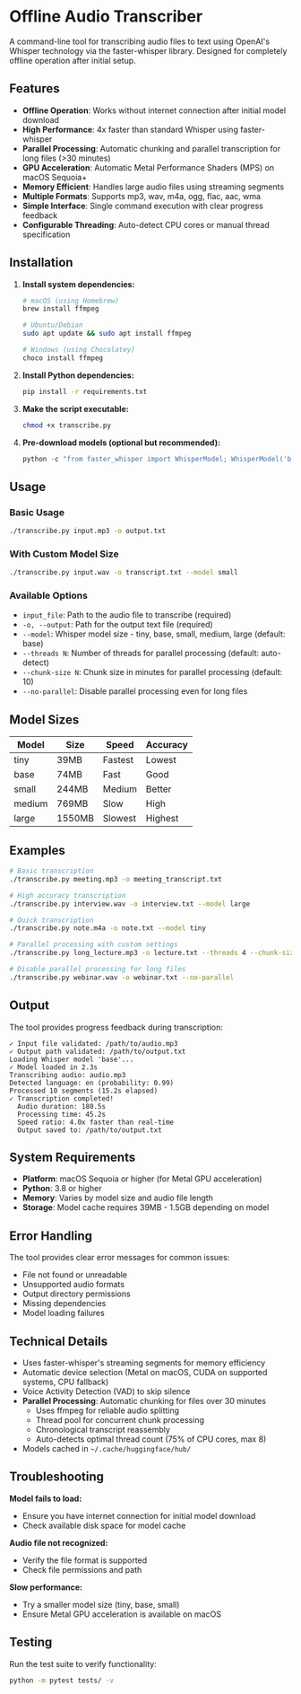 # Offline Audio Transcriber

A command-line tool for transcribing audio files to text using OpenAI's Whisper technology via the faster-whisper library. Designed for completely offline operation after initial setup.

## Features

- **Offline Operation**: Works without internet connection after initial model download
- **High Performance**: 4x faster than standard Whisper using faster-whisper
- **Parallel Processing**: Automatic chunking and parallel transcription for long files (>30 minutes)
- **GPU Acceleration**: Automatic Metal Performance Shaders (MPS) on macOS Sequoia+
- **Memory Efficient**: Handles large audio files using streaming segments
- **Multiple Formats**: Supports mp3, wav, m4a, ogg, flac, aac, wma
- **Simple Interface**: Single command execution with clear progress feedback
- **Configurable Threading**: Auto-detect CPU cores or manual thread specification

## Installation

1. **Install system dependencies:**
   ```bash
   # macOS (using Homebrew)
   brew install ffmpeg
   
   # Ubuntu/Debian
   sudo apt update && sudo apt install ffmpeg
   
   # Windows (using Chocolatey)
   choco install ffmpeg
   ```

2. **Install Python dependencies:**
   ```bash
   pip install -r requirements.txt
   ```

3. **Make the script executable:**
   ```bash
   chmod +x transcribe.py
   ```

4. **Pre-download models (optional but recommended):**
   ```python
   python -c "from faster_whisper import WhisperModel; WhisperModel('base')"
   ```

## Usage

### Basic Usage
```bash
./transcribe.py input.mp3 -o output.txt
```

### With Custom Model Size
```bash
./transcribe.py input.wav -o transcript.txt --model small
```

### Available Options

- `input_file`: Path to the audio file to transcribe (required)
- `-o, --output`: Path for the output text file (required)
- `--model`: Whisper model size - tiny, base, small, medium, large (default: base)
- `--threads N`: Number of threads for parallel processing (default: auto-detect)
- `--chunk-size N`: Chunk size in minutes for parallel processing (default: 10)
- `--no-parallel`: Disable parallel processing even for long files

## Model Sizes

| Model  | Size  | Speed | Accuracy |
|--------|-------|-------|----------|
| tiny   | 39MB  | Fastest | Lowest |  
| base   | 74MB  | Fast    | Good   |
| small  | 244MB | Medium  | Better |
| medium | 769MB | Slow    | High   |
| large  | 1550MB| Slowest | Highest|

## Examples

```bash
# Basic transcription
./transcribe.py meeting.mp3 -o meeting_transcript.txt

# High accuracy transcription
./transcribe.py interview.wav -o interview.txt --model large

# Quick transcription
./transcribe.py note.m4a -o note.txt --model tiny

# Parallel processing with custom settings
./transcribe.py long_lecture.mp3 -o lecture.txt --threads 4 --chunk-size 15

# Disable parallel processing for long files
./transcribe.py webinar.wav -o webinar.txt --no-parallel
```

## Output

The tool provides progress feedback during transcription:

```
✓ Input file validated: /path/to/audio.mp3
✓ Output path validated: /path/to/output.txt
Loading Whisper model 'base'...
✓ Model loaded in 2.3s
Transcribing audio: audio.mp3
Detected language: en (probability: 0.99)
Processed 10 segments (15.2s elapsed)
✓ Transcription completed!
  Audio duration: 180.5s
  Processing time: 45.2s
  Speed ratio: 4.0x faster than real-time
  Output saved to: /path/to/output.txt
```

## System Requirements

- **Platform**: macOS Sequoia or higher (for Metal GPU acceleration)
- **Python**: 3.8 or higher
- **Memory**: Varies by model size and audio file length
- **Storage**: Model cache requires 39MB - 1.5GB depending on model

## Error Handling

The tool provides clear error messages for common issues:

- File not found or unreadable
- Unsupported audio formats
- Output directory permissions
- Missing dependencies
- Model loading failures

## Technical Details

- Uses faster-whisper's streaming segments for memory efficiency
- Automatic device selection (Metal on macOS, CUDA on supported systems, CPU fallback)
- Voice Activity Detection (VAD) to skip silence
- **Parallel Processing**: Automatic chunking for files over 30 minutes
  - Uses ffmpeg for reliable audio splitting
  - Thread pool for concurrent chunk processing
  - Chronological transcript reassembly
  - Auto-detects optimal thread count (75% of CPU cores, max 8)
- Models cached in `~/.cache/huggingface/hub/`

## Troubleshooting

**Model fails to load:**
- Ensure you have internet connection for initial model download
- Check available disk space for model cache

**Audio file not recognized:**
- Verify the file format is supported
- Check file permissions and path

**Slow performance:**
- Try a smaller model size (tiny, base, small)
- Ensure Metal GPU acceleration is available on macOS

## Testing

Run the test suite to verify functionality:

```bash
python -m pytest tests/ -v
```